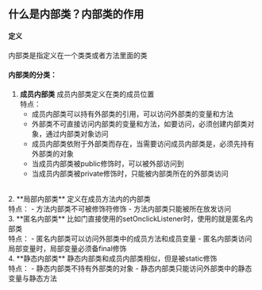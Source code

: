 ## 什么是内部类？内部类的作用
#### 定义

内部类是指定义在一个类类或者方法里面的类

#### 内部类的分类：

1. **成员内部类**
成员内部类定义在类的成员位置  <br>
特点：
	- 成员内部类可以持有外部类的引用，可以访问外部类的变量和方法
	- 外部类不可直接访问内部类的变量和方法，如要访问，必须创建内部类对象，通过内部类对象访问
	- 成员内部类依附于外部类而存在，当需要访问成员内部类是，必须先持有外部类的对象
	- 当成员内部类被public修饰时，可以被外部访问到
	- 当成员内部类被private修饰时，只能被内部类所在的外部类访问
<br>
2. **局部内部类**
定义在成员方法内的内部类<br>
特点：
	- 方法内部类不可被修饰符修饰
	- 方法内部类只能被所在放发访问
<br>
3. **匿名内部类**
比如门直接使用的setOnclickListener时，使用的就是匿名内部类<br>
特点：
	- 匿名内部类可以访问外部类中的成员方法和成员变量
	- 匿名内部类访问局部变量时，局部变量必须备final修饰
 <br>
4. **静态内部类**
静态内部类和成员内部类相似，但是被static修饰<br>
特点：
	- 静态内部类不持有外部类的对象
	- 静态内部类只能访问外部类中的静态变量与静态方法
	